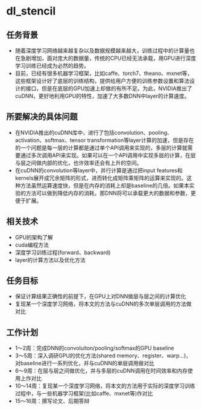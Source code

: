 # dl_stencil
## 任务背景
* 随着深度学习网络越来越复杂以及数据规模越来越大，训练过程中的计算量也在急剧增加，面对庞大的数据量，传统的CPU已经无法承载，用GPU进行深度学习训练已经成为必然的趋势。
* 目前，已经有很多机器学习框架，比如caffe、torch7、theano、mxnet等，这些框架设计好了底层的训练结构，提供给用户方便的训练参数设置和算法设计的接口，但是在底层的GPU加速上却做的有所不足。为此，NVIDIA推出了cuDNN，更好地利用GPU的特性，加速了大多数DNN中layer的计算速度。

## 所要解决的具体问题
* 在NVIDIA推出的cuDNN库中，进行了包括convolution、pooling、activation、softmax、tensor transformation等layer计算的加速，但是存在的一个问题是每一层的计算都是通过单个API调用来实现的，多层的计算就需要通过多次调用API来实现。如果可以在一个API调用中实现多层的计算，在层与层之间做内部的优化，也许效率还会有上升的空间。
* 在cuDNN的convolution等layer中，并行计算是通过把input features和kernels展开成冗余矩阵的形式，进而转化成矩阵乘矩阵的运算来实现的。这种方法虽然运算速度快，但是在内存的消耗上却是baseline的几倍。如果本实验的方法可以做到降低内存的消耗，那DNN将可以承载更大的数据和参数，更便于扩展。

## 相关技术
* GPU的架构了解
* cuda编程方法
* 深度学习训练过程(forward、backward)
* layer的计算方法以及优化方法

## 任务目标
* 保证计算结果正确性的前提下，在GPU上对DNN做层与层之间的计算优化
* 复现某一个深度学习网络，将本文的方法与cuDNN的多次单层调用的方法做对比

## 工作计划
* 1～2周：完成DNN的convoluiton/pooling/softmax的GPU baseline
* 3～5周：深入调研GPU的优化方法(shared memory、register、warp...)，对baseline进行一系列优化，并与cuDNN的单层调用做对比
* 6～9周：在层与层之间做优化，并与多层的cuDNN调用在时间效率和内存使用上作对比
* 10～14周：复现某一个深度学习网络，将本文的方法用于实际的深度学习训练过程中，与一些机器学习框架(比如caffe、mxnet等)作对比
* 15～16周：撰写论文、后期答辩
